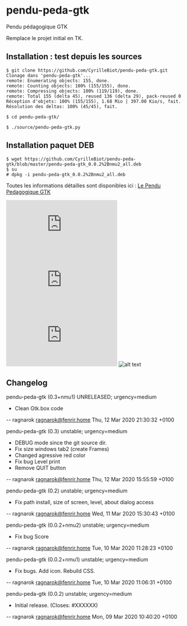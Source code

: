 # pendu-peda-gtk
Pendu pédagogique GTK

Remplace le projet initial en TK.

## Installation : test depuis les sources
```
$ git clone https://github.com/CyrilleBiot/pendu-peda-gtk.git
Clonage dans 'pendu-peda-gtk'...
remote: Enumerating objects: 155, done.
remote: Counting objects: 100% (155/155), done.
remote: Compressing objects: 100% (119/119), done.
remote: Total 155 (delta 45), reused 136 (delta 29), pack-reused 0
Réception d'objets: 100% (155/155), 1.68 Mio | 397.00 Kio/s, fait.
Résolution des deltas: 100% (45/45), fait.

$ cd pendu-peda-gtk/

$ ./source/pendu-peda-gtk.py
```

## Installation paquet DEB
```
$ wget https://github.com/CyrilleBiot/pendu-peda-gtk/blob/master/pendu-peda-gtk_0.0.2%2Bnmu2_all.deb
$ su
# dpkg -i pendu-peda-gtk_0.0.2%2Bnmu2_all.deb
```

Toutes les informations détailles sont disponibles ici :
<a href="https://cbiot.fr/dokuwiki/doku.php?id=python:pendu-peda-gtk" target="_blank">Le Pendu Pedagogique GTK</a>

![alt text](https://cbiot.fr/dokuwiki/lib/exe/fetch.php?w=800&tok=ba8746&media=python:2020-03-10_11-45.png)
![alt text](https://cbiot.fr/dokuwiki/lib/exe/fetch.php?w=800&tok=08827a&media=python:2020-03-10_11-49.png)
![alt text](https://cbiot.fr/dokuwiki/lib/exe/fetch.php?w=800&tok=6f60b8&media=python:2020-03-12_16-10.png)
![alt text](https://cbiot.fr/dokuwiki/_media/python:2020-04-07_13-33.png)

## Changelog

pendu-peda-gtk (0.3+nmu1) UNRELEASED; urgency=medium

  * Clean Gtk.box code

 -- ragnarok <ragnarok@fenrir.home>  Thu, 12 Mar 2020 21:30:32 +0100

pendu-peda-gtk (0.3) unstable; urgency=medium

  * DEBUG mode since the git source dir. 
  * Fix size windows tab2 (create Frames)
  * Changed agressive red color
  * Fix bug Level print
  * Remove QUIT button


 -- ragnarok <ragnarok@fenrir.home>  Thu, 12 Mar 2020 15:55:59 +0100

pendu-peda-gtk (0.2) unstable; urgency=medium

  * Fix path install, size of screen, level, about dialog access

 -- ragnarok <ragnarok@fenrir.home>  Wed, 11 Mar 2020 15:30:43 +0100

pendu-peda-gtk (0.0.2+nmu2) unstable; urgency=medium

  * Fix bug Score 

 -- ragnarok <ragnarok@fenrir.home>  Tue, 10 Mar 2020 11:28:23 +0100

pendu-peda-gtk (0.0.2+nmu1) unstable; urgency=medium

  * Fix bugs. Add icon. Rebuild CSS. 

 -- ragnarok <ragnarok@fenrir.home>  Tue, 10 Mar 2020 11:06:31 +0100

pendu-peda-gtk (0.0.2) unstable; urgency=medium

  * Initial release. (Closes: #XXXXXX)

 -- ragnarok <ragnarok@fenrir.home>  Mon, 09 Mar 2020 10:40:20 +0100
